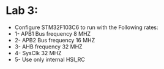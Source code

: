 # Lab 3: 
- Configure STM32F103C6 to run with the Following rates:
- 1- APB1 Bus frequency 8 MHZ
- 2- APB2 Bus frequency 16 MHZ
- 3- AHB frequency 32 MHZ
- 4-  SysClk 32 MHZ 
- 5-  Use only internal HSI_RC
